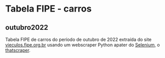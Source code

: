 # Tabela FIPE - carros
## outubro2022

Tabela FIPE de carros do período de outubro de 2022 extraída do site 
[vieculos.fipe.org.br](https://veiculos.fipe.org.br/#carro-codigo) usando um webscraper Python apater do 
[Selenium](https://github.com/SeleniumHQ/selenium), o [thatscraper](https://github.com/bessavagner/thatscraper).
